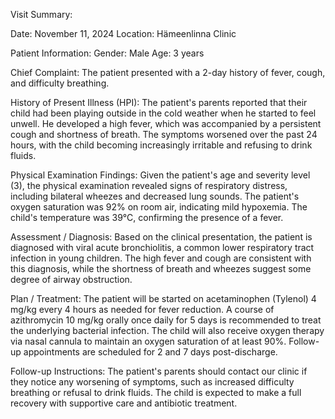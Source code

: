 Visit Summary:

Date: November 11, 2024
Location: Hämeenlinna Clinic

Patient Information:
Gender: Male
Age: 3 years

Chief Complaint:
The patient presented with a 2-day history of fever, cough, and difficulty breathing.

History of Present Illness (HPI):
The patient's parents reported that their child had been playing outside in the cold weather when he started to feel unwell. He developed a high fever, which was accompanied by a persistent cough and shortness of breath. The symptoms worsened over the past 24 hours, with the child becoming increasingly irritable and refusing to drink fluids.

Physical Examination Findings:
Given the patient's age and severity level (3), the physical examination revealed signs of respiratory distress, including bilateral wheezes and decreased lung sounds. The patient's oxygen saturation was 92% on room air, indicating mild hypoxemia. The child's temperature was 39°C, confirming the presence of a fever.

Assessment / Diagnosis:
Based on the clinical presentation, the patient is diagnosed with viral acute bronchiolitis, a common lower respiratory tract infection in young children. The high fever and cough are consistent with this diagnosis, while the shortness of breath and wheezes suggest some degree of airway obstruction.

Plan / Treatment:
The patient will be started on acetaminophen (Tylenol) 4 mg/kg every 4 hours as needed for fever reduction. A course of azithromycin 10 mg/kg orally once daily for 5 days is recommended to treat the underlying bacterial infection. The child will also receive oxygen therapy via nasal cannula to maintain an oxygen saturation of at least 90%. Follow-up appointments are scheduled for 2 and 7 days post-discharge.

Follow-up Instructions:
The patient's parents should contact our clinic if they notice any worsening of symptoms, such as increased difficulty breathing or refusal to drink fluids. The child is expected to make a full recovery with supportive care and antibiotic treatment.